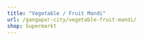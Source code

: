 ```yaml
---
title: "Vegetable / Fruit Mandi"
url: /gangapur-city/vegetable-fruit-mandi/
shop: Supermarkt
---
```

